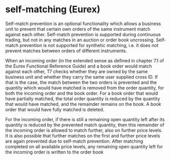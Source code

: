 # self-matching (Eurex)

Self-match prevention is an optional functionality which allows a business unit to prevent that certain own orders of the same instrument match against each other. Self-match prevention is supported during continuous trading, but not in any matches in an auction or order book uncrossing. Self-match prevention is not supported for synthetic matching, i.e. it does not prevent matches between orders of different instruments.

When an incoming order (in the extended sense as defined in chapter 7.1 of the Eurex Functional Reference Guide) and a book order would match against each other, T7 checks whether they are owned by the same business unit and whether they carry the same user supplied cross ID. If that is the case, the match between the two orders is prevented and the quantity which would have matched is removed from the order quantity, for both the incoming order and the book order. For a book order that would have partially matched, the total order quantity is reduced by the quantity that would have matched, and the remainder remains on the book. A book order that would have fully matched is deleted.

For the incoming order, if there is still a remaining open quantity left after its quantity is reduced by the prevented match quantity, then this remainder of the incoming order is allowed to match further, also on further price levels. It is also possible that further matches on the first and further price levels are again prevented due to self-match prevention. After matching completed on all available price levels, any remaining open quantity left for the incoming order is written to the order book